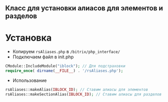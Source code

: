 ## Класс для установки алиасов для элементов и разделов

# Установка

- Копируем ```rsAliases.php``` в ```/bitrix/php_interface/```
- Подключаем файл в init.php
```php
CModule::IncludeModule("iblock"); // Для подстраховки
require_once( dirname(__FILE__) . '/rsAliases.php');
```
- Использование
```php
rsAliases::makeAlias(IBLOCK_ID); // Ставим алиасы для элементов
rsAliases::makeSectionAlias(IBLOCK_ID); // Ставим алиасы для разделов
```